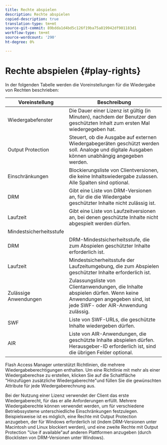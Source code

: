 ```yaml
---
title: Rechte abspielen
description: Rechte abspielen
copied-description: true
translation-type: tm+mt
source-git-commit: 89bdda1d4bd5c126f19ba75a819942df901183d1
workflow-type: tm+mt
source-wordcount: '290'
ht-degree: 0%

---
```



# Rechte abspielen {#play-rights}

In der folgenden Tabelle werden die Voreinstellungen für die Wiedergabe von Rechten beschrieben:

| Voreinstellung | Beschreibung |
|--- |--- |
| Wiedergabefenster | Die Dauer einer Lizenz ist gültig (in Minuten), nachdem der Benutzer den geschützten Inhalt zum ersten Mal wiedergegeben hat. |
| Output Protection | Steuert, ob die Ausgabe auf externen Wiedergabegeräten geschützt werden soll. Analoge und digitale Ausgaben können unabhängig angegeben werden. |
| Einschränkungen | Blockierungsliste von Clientversionen, die keine Inhaltswiedergabe zulassen. Alle Spalten sind optional. |
| DRM | Gibt eine Liste von DRM-Versionen an, für die die Wiedergabe geschützter Inhalte nicht zulässig ist. |
| Laufzeit | Gibt eine Liste von Laufzeitversionen an, bei denen geschützte Inhalte nicht abgespielt werden dürfen. |
| Mindestsicherheitsstufe |  |
| DRM | DRM-Mindestsicherheitsstufe, die zum Abspielen geschützter Inhalte erforderlich ist. |
| Laufzeit | Mindestsicherheitsstufe der Laufzeitumgebung, die zum Abspielen geschützter Inhalte erforderlich ist. |
| Zulässige Anwendungen | Zulassungsliste von Clientanwendungen, die Inhalte abspielen dürfen. Wenn keine Anwendungen angegeben sind, ist jede SWF- oder AIR-Anwendung zulässig. |
| SWF | Liste von SWF-URLs, die geschützte Inhalte wiedergeben dürfen. |
| AIR | Liste von AIR-Anwendungen, die geschützte Inhalte abspielen dürfen. Herausgeber-ID erforderlich ist, sind die übrigen Felder optional. |

Flash Access Manager unterstützt Richtlinien, die mehrere Wiedergabeberechtigungen enthalten. Um eine Richtlinie mit mehr als einer Wiedergaberechse zu erstellen, klicken Sie auf die Schaltfläche &quot;Hinzufügen zusätzliche Wiedergaberechte&quot;und füllen Sie die gewünschten Attribute für jede Wiedergaberechnung aus.

Bei der Nutzung einer Lizenz verwendet der Client das erste Wiedergaberecht, für das er alle Anforderungen erfüllt. Mehrere Wiedergaberechte können verwendet werden, um für verschiedene Betriebssysteme unterschiedliche Einschränkungen festzulegen. Beispielsweise ist es möglich, eine Rechte mit Output Protection anzugeben, der für Windows erforderlich ist (indem DRM-Versionen unter Macintosh und Linux blockiert werden), und eine zweite Rechte mit Output Protection &quot;Use if available&quot;auf anderen Plattformen anzugeben (durch Blocklisten von DRM-Versionen unter Windows).
